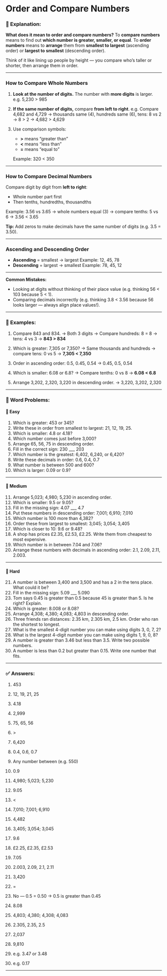 # Order and Compare Numbers

### 📘 Explanation:

**What does it mean to order and compare numbers?**
To **compare numbers** means to find out **which number is greater, smaller, or equal**.
To **order numbers** means to **arrange** them from **smallest to largest** (ascending order) or **largest to smallest** (descending order).

Think of it like lining up people by height — you compare who’s taller or shorter, then arrange them in order.

---

### **How to Compare Whole Numbers**

1. **Look at the number of digits.**
   The number with **more digits** is larger.
   e.g. 5,230 &gt; 985

2. **If the same number of digits,** compare **from left to right**.
   e.g. Compare 4,682 and 4,729 → thousands same (4), hundreds same (6), tens: 8 vs 2 → 8 &gt; 2 → 4,682 &gt; 4,629

3. Use comparison symbols:

   * **&gt;** means “greater than”
   * **&lt;** means “less than”
   * **=** means “equal to”

   Example: 320 &lt; 350

---

### **How to Compare Decimal Numbers**

Compare digit by digit from **left to right**:

* Whole number part first
* Then tenths, hundredths, thousandths

Example:
3.56 vs 3.65 → whole numbers equal (3) → compare tenths: 5 vs 6 → 3.56 &lt; 3.65

**Tip:** Add zeros to make decimals have the same number of digits (e.g. 3.5 = 3.50).

---

### **Ascending and Descending Order**

* **Ascending** = smallest → largest
  Example: 12, 45, 78
* **Descending** = largest → smallest
  Example: 78, 45, 12

---

**Common Mistakes:**

* Looking at digits without thinking of their place value (e.g. thinking 56 &lt; 103 because 5 &lt; 1).
* Comparing decimals incorrectly (e.g. thinking 3.8 &lt; 3.56 because 56 looks larger — always align place values!).

---

### 🧮 Examples:

1. Compare 843 and 834.
   → Both 3 digits → Compare hundreds: 8 = 8 → tens: 4 vs 3 → **843 &gt; 834**

2. Which is greater: 7,305 or 7,350?
   → Same thousands and hundreds → compare tens: 0 vs 5 → **7,305 &lt; 7,350**

3. Order in ascending order: 0.5, 0.45, 0.54
   → 0.45, 0.5, 0.54

4. Which is smaller: 6.08 or 6.8?
   → Compare tenths: 0 vs 8 → **6.08 &lt; 6.8**

5. Arrange 3,202, 2,320, 3,220 in descending order.
   → 3,220, 3,202, 2,320

---

### 🧩 Word Problems:

#### 🔹 Easy

1. Which is greater: 453 or 345?
2. Write these in order from smallest to largest: 21, 12, 19, 25.
3. Which is smaller: 4.8 or 4.18?
4. Which number comes just before 3,000?
5. Arrange 65, 56, 75 in descending order.
6. Fill in the correct sign: 230 ___ 203
7. Which number is the greatest: 6,402, 6,240, or 6,420?
8. Write these decimals in order: 0.6, 0.4, 0.7
9. What number is between 500 and 600?
10. Which is larger: 0.09 or 0.9?

---

#### 🔸 Medium

11. Arrange 5,023; 4,980; 5,230 in ascending order.
12. Which is smaller: 9.5 or 9.05?
13. Fill in the missing sign: 4.07 ___ 4.7
14. Put these numbers in descending order: 7,001; 6,910; 7,010
15. Which number is 100 more than 4,382?
16. Order these from largest to smallest: 3,045; 3,054; 3,405
17. Which is closer to 10: 9.6 or 9.48?
18. A shop has prices £2.35, £2.53, £2.25. Write them from cheapest to most expensive.
19. Which number is in between 7.04 and 7.06?
20. Arrange these numbers with decimals in ascending order: 2.1, 2.09, 2.11, 2.003.

---

#### 🔺 Hard

21. A number is between 3,400 and 3,500 and has a 2 in the tens place. What could it be?
22. Fill in the missing sign: 5.09 ___ 5.090
23. Tom says 0.45 is greater than 0.5 because 45 is greater than 5. Is he right? Explain.
24. Which is greater: 8.008 or 8.08?
25. Arrange 4,308; 4,380; 4,083; 4,803 in descending order.
26. Three friends ran distances: 2.35 km, 2.305 km, 2.5 km. Order who ran the shortest to longest.
27. What is the smallest 4-digit number you can make using digits 3, 0, 7, 2?
28. What is the largest 4-digit number you can make using digits 1, 9, 0, 8?
29. A number is greater than 3.46 but less than 3.5. Write two possible numbers.
30. A number is less than 0.2 but greater than 0.15. Write one number that fits.

---

### ✅ Answers:

1. 453

2. 12, 19, 21, 25

3. 4.18

4. 2,999

5. 75, 65, 56

6. &gt;

7. 6,420

8. 0.4, 0.6, 0.7

9. Any number between (e.g. 550)

10. 0.9

11. 4,980; 5,023; 5,230

12. 9.05

13. &lt;

14. 7,010; 7,001; 6,910

15. 4,482

16. 3,405; 3,054; 3,045

17. 9.6

18. £2.25, £2.35, £2.53

19. 7.05

20. 2.003, 2.09, 2.1, 2.11

21. 3,420

22. =

23. No — 0.5 = 0.50 → 0.5 is greater than 0.45

24. 8.08

25. 4,803; 4,380; 4,308; 4,083

26. 2.305, 2.35, 2.5

27. 2,037

28. 9,810

29. e.g. 3.47 or 3.48

30. e.g. 0.17

---

